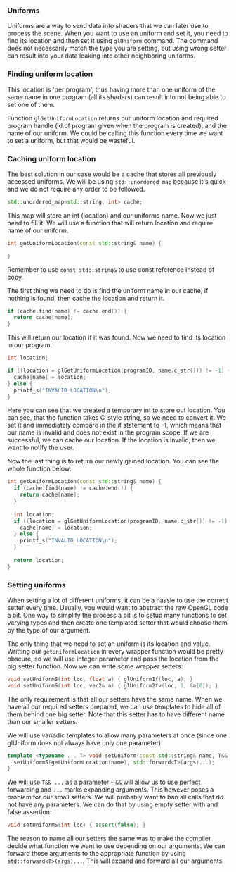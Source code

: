 ### Uniforms
Uniforms are a way to send data into shaders that we can later use to process the scene. 
When you want to use an uniform and set it, you need to find its location and then set it using ```glUniform``` command.
The command does not necessarily match the type you are setting, but using wrong setter can result into your data leaking into other neighboring uniforms.

### Finding uniform location
This location is 'per program', thus having more than one uniform of the same name in one program (all its shaders) can result into not being able to set one of them.

Function ```glGetUniformLocation``` returns our uniform location and required program handle (id of program given when the program is created),
and the name of our uniform.
We could be calling this function every time we want to set a uniform, but that would be wasteful.

### Caching uniform location
The best solution in our case would be a cache that stores all previously accessed uniforms.
We will be using ```std::unordered_map``` because it's quick and we do not require any order to be followed.

```cpp
std::unordered_map<std::string, int> cache;
```
This map will store an int (location) and our uniforms name. Now we just need to fill it. We will use a function that will return location
and require name of our uniform.

```cpp
int getUniformLocation(const std::string& name) {

}
```
Remember to use ```const std::string&``` to use const reference instead of copy.

The first thing we need to do is find the uniform name in our cache, if nothing is found, then cache the location and return it.
```cpp
if (cache.find(name) != cache.end()) {
  return cache[name];
}
```

This will return our location if it was found. Now we need to find its location in our program.
```cpp
int location;

if ((location = glGetUniformLocation(programID, name.c_str())) != -1) {
  cache[name] = location;
} else {
  printf_s("INVALID LOCATION\n");
}
```

Here you can see that we created a temporary int to store out location. You can see, that the function takes C-style string, so we need to convert it.
We set it and immediately compare in the if statement to -1, 
which means that our name is invalid and does not exist in the program scope. If we are successful, we can cache our location.
If the location is invalid, then we want to notify the user.

Now the last thing is to return our newly gained location. You can see the whole function below:

```cpp
int getUniformLocation(const std::string& name) {
  if (cache.find(name) != cache.end()) {
    return cache[name];
  }
  
  int location;
  if ((location = glGetUniformLocation(programID, name.c_str()) != -1) {
    cache[name] = location;
  } else {
    printf_s("INVALID LOCATION\n");
  }
  
  return location;
}
```

### Setting uniforms
When setting a lot of different uniforms, it can be a hassle to use the correct setter every time. Usually, you would want to abstract the raw OpenGL code a bit.
One way to simplify the process a bit is to setup many functions to set varying types and then create one templated setter that would choose them by the type of our argument.

The only thing that we need to set an uniform is its location and value. Writting our ```getUniformLocation``` in every wrapper function would be pretty obscure, so we will use integer parameter and pass the location from the big setter function.
Now we can write some wrapper setters:
```cpp
void setUniformS(int loc, float a) { glUniform1f(loc, a); }    
void setUniformS(int loc, vec2& a) { glUniform2fv(loc, 1, &a[0]); }
```

The only requirement is that all our setters have the same name.
When we have all our required setters prepared, we can use templates to hide all of them behind one big setter.
Note that this setter has to have different name than our smaller setters.

We will use variadic templates to allow many parameters at once (since one glUniform does not always have only one parameter)
```cpp
template <typename ... T> void setUniform(const std::string& name, T&& ... args) {
  setUniformS(getUniformLocation(name), std::forward<T>(args)...);
}
```

We will use ```T&& ...``` as a parameter - ```&&``` will allow us to use perfect forwarding and ```...``` marks expanding arguments.
This however poses a problem for our small setters. We will probably want to ban all calls that do not have any parameters.
We can do that by using empty setter with and false assertion:
```cpp
void setUniformS(int loc) { assert(false); }
```

The reason to name all our setters the same was to make the compiler decide what function we want to use depending on our arguments.
We can forward those arguments to the appropriate function by using ```std::forward<T>(args)...```. This will expand and forward all our arguments.















